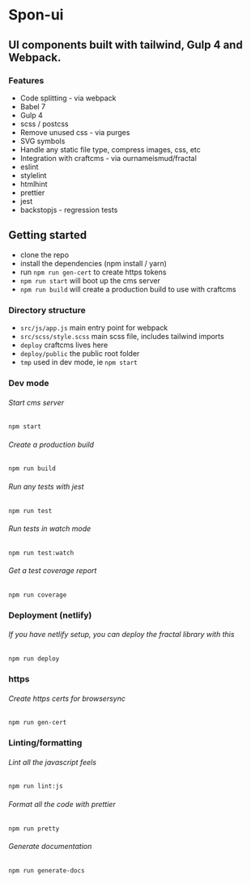 # Spon-ui

## UI components built with tailwind, Gulp 4 and Webpack.

### Features

- Code splitting - via webpack
- Babel 7
- Gulp 4
- scss / postcss
- Remove unused css - via purges
- SVG symbols
- Handle any static file type, compress images, css, etc
- Integration with craftcms - via ournameismud/fractal
- eslint
- stylelint
- htmlhint
- prettier
- jest
- backstopjs - regression tests

## Getting started

- clone the repo
- install the dependencies (npm install / yarn)
- run `npm run gen-cert` to create https tokens
- `npm run start` will boot up the cms server
- `npm run build` will create a production build to use with craftcms

### Directory structure

- `src/js/app.js` main entry point for webpack
- `src/scss/style.scss` main scss file, includes tailwind imports
- `deploy` craftcms lives here
- `deploy/public` the public root folder
- `tmp` used in dev mode, ie `npm start`

### Dev mode

###### Start cms server

`npm start`

###### Create a production build

`npm run build`

###### Run any tests with jest

`npm run test`

###### Run tests in watch mode

`npm run test:watch`

###### Get a test coverage report

`npm run coverage`

### Deployment (netlify)

###### If you have netlify setup, you can deploy the fractal library with this

`npm run deploy`

### https

###### Create https certs for browsersync

`npm run gen-cert`

### Linting/formatting

###### Lint all the javascript feels

`npm run lint:js`

###### Format all the code with prettier

`npm run pretty`

###### Generate documentation

`npm run generate-docs`
